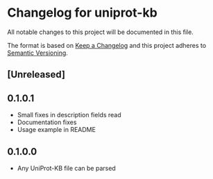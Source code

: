 # Changelog for uniprot-kb

All notable changes to this project will be documented in this file.

The format is based on [Keep a Changelog](http://keepachangelog.com/en/1.0.0/)
and this project adheres to [Semantic Versioning](http://semver.org/spec/v2.0.0.html).

## [Unreleased]

## 0.1.0.1
* Small fixes in description fields read
* Documentation fixes
* Usage example in README

## 0.1.0.0
* Any UniProt-KB file can be parsed
